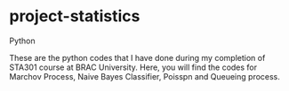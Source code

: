# project-statistics
Python

These are the python codes that I have done during my completion of STA301 course at BRAC University. Here, you will find the codes for Marchov Process, Naive Bayes Classifier, Poisspn and Queueing process.
